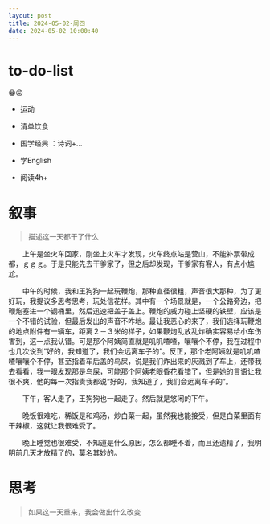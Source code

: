 ```yaml
---
layout: post
title: 2024-05-02-周四
date: 2024-05-02 10:00:40
---
```


# to-do-list

😁😡

- 运动 

- 清单饮食 

- 国学经典 ：诗词+...

- 学English

- 阅读4h+ 



# 叙事

> 描述这一天都干了什么

　　上午是坐火车回家，刚坐上火车才发现，火车终点站是营山，不能补票带成都，ｇｇｇ。于是只能先去干爹家了，但之后却发现，干爹家有客人，有点小尴尬。

　　中午的时候，我和王狗狗一起玩鞭炮，那种直径很粗，声音很大那种，为了更好玩，我提议多思考思考，玩处信花样。其中有一个场景就是，一个公路旁边，把鞭炮塞进一个钢桶里，然后迅速把盖子盖上。鞭炮的威力碰上坚硬的铁壁，应该是一个不错的试验，但最后发出的声音不咋地。最让我恶心的来了，我们选择玩鞭炮的地点附件有一辆车，距离２－３米的样子，如果鞭炮乱放乱炸确实容易给小车伤害到，这一点我认错。可是那个阿姨简直就是叽叽喳喳，嚷嚷个不停，我在过程中也几次说到“好的，我知道了，我们会远离车子的”。反正，那个老阿姨就是叽叽喳喳嚷嚷个不停，甚至指着车后盖的鸟屎，说是我们炸出来的灰溅到了车上，还带我去看看，我一眼发现那是鸟屎，可能那个阿姨老眼昏花看错了，但是她的言语让我很不爽，他的每一次指责我都说“好的，我知道了，我们会远离车子的”。

　　下午，客人走了，王狗狗也一起走了。然后就是悠闲的下午。

　　晚饭很难吃，稀饭是和鸡汤，炒白菜一起，虽然我也能接受，但是白菜里面有干辣椒，这就让我很难受了。

　　晚上睡觉也很难受，不知道是什么原因，怎么都睡不着，而且还遗精了，我明明前几天才放精了的，莫名其妙的。



# 思考

> 如果这一天重来，我会做出什么改变



